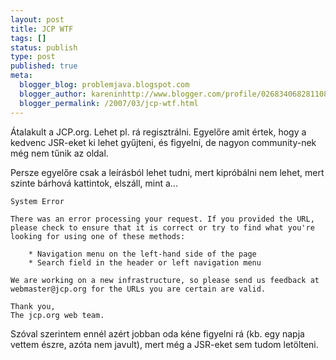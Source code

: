 ```yaml
---
layout: post
title: JCP WTF
tags: []
status: publish
type: post
published: true
meta:
  blogger_blog: problemjava.blogspot.com
  blogger_author: kareninhttp://www.blogger.com/profile/02683406828110839343noreply@blogger.com
  blogger_permalink: /2007/03/jcp-wtf.html
---
```

Átalakult a JCP.org. Lehet pl. rá regisztrálni. Egyelőre amit értek, hogy a
kedvenc JSR-eket ki lehet gyűjteni, és figyelni, de nagyon community-nek még
nem tűnik az oldal.

  
Persze egyelőre csak a leírásból lehet tudni, mert kipróbálni nem lehet, mert
szinte bárhová kattintok, elszáll, mint a...

    
    
    System Error
    
    There was an error processing your request. If you provided the URL, please check to ensure that it is correct or try to find what you're looking for using one of these methods:
    
        * Navigation menu on the left-hand side of the page
        * Search field in the header or left navigation menu
    
    We are working on a new infrastructure, so please send us feedback at webmaster@jcp.org for the URLs you are certain are valid.
    
    Thank you,
    The jcp.org web team.
    

Szóval szerintem ennél azért jobban oda kéne figyelni rá (kb. egy napja vettem
észre, azóta nem javult), mert még a JSR-eket sem tudom letölteni.

